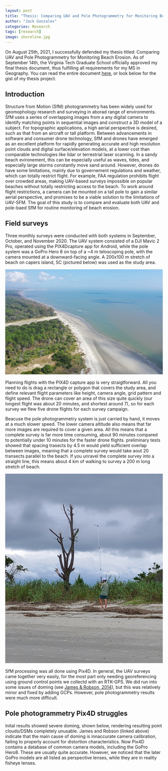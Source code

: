 ```yaml
---
layout: post
title: "Thesis: Comparing UAV and Pole Photogrammetry for Monitoring Beach Erosion"
author: "Jack Gonzales"
categories: Research
tags: [research]
image: shoreline.jpg
---
```


On August 25th, 2021, I successfully defended my thesis titled: Comparing UAV and Pole Photogrammetry for Monitoring Beach Erosion. As of September 14th, the Virginia Tech Graduate
School officially approved my final thesis document, thus fulfilling all requirements for my MS in Geography. You can read the entire document [here](https://vtechworks.lib.vt.edu/handle/10919/104997),
or look below for the gist of my thesis project.

## Introduction

Structure from Motion (SfM) photogrammetry has been widely used for geomophology research and surveying in aborad range of environments. SfM uses a series of overlapping images from a any digital camera to identify matching points in sequential images and construct a 3D model of a subject. For topographic applications, a high aerial perspective is desired, such as that from an aircraft or tall platform. Between advancements in software and consumer drone technology, SfM and drones have emerged as an excellent platform for rapidly generating accurate and high resolution point clouds and digital surface/elevation models, at a lower cost than comparable technologies like lidar or terrestrial laser scanning. In a sandy beach evironement, this can be especially useful as waves, tides, and especially large storms constantly move sand around. However, drones do have some limitations, mainly due to governement regulations and weather, which can totally restrict flight. For example, FAA regulation prohibits flight over crowded areas, making UAV-based surveys impossible on popular beaches without totally restricting access to the beach. To work around flight restrictions, a camera can be mounted on a tall pole to gain a similar aerial perspective, and promises to be a viable solution to the limitations of UAV-SFM. The goal of this study is to compare and evaluate both UAV and pole-baed SfM for routine monitoring of beach erosion. 

## Field surveys
Three monthly surveys were conducted with both systems in September, October, and November 2020. The UAV system consisted of a DJI Mavic 2 Pro, operated using the PIX4Dcapture app for Android, while the pole system was a GoPro Hero 8 on top of a ~4 m teloscoping pole, with the camera mounted at a downward-facing angle. A 200x100 m stretch of beach on capers island, SC (pictured below) was used as the study area.

![alt text](https://raw.githubusercontent.com/jackjgo/jackjgo.github.io/gh-pages/assets/img/front_beach.jpg "Capers Island front beach")

Planning flights with the PIX4D capture app is very straigtforward. All you need to do is drag a rectangle or polygon that covers the study area, and define relevant flight parameters like height, camera angle, grid pattern and flight speed. The drone can cover an area of this size quite quickly (our longest flight was about 20 minutes, and shortest around 7), so for each survey we flew five drone flights for each survey campaign.

Beacuse the pole photogrammetry system is just carried by hand, it moves  at a much slower speed. The lower camera altitude also means that far more images are required to cover a given area. All this means that a complete survey is far more time consuming, about 90 minutes compared to potentially under 10 minutes for the faster drone flights. preliminary tests showed that spacing trasects by 4.5 m would yield sufficient overlap between images, meaning that a complete survey would take aout 20 transects parallel to the beach. If you unravel the complete survey into a straight line, this means about 4 km of walking to survey a 200 m long stretch of beach.

![alt text](https://raw.githubusercontent.com/jackjgo/jackjgo.github.io/gh-pages/assets/img/pole_photogrammetry.jpg "Pole photogrammetry system in action")

SfM processing  was all done using Pix4D. In general, the UAV surveys came together very easily, for the most part only needing georeferencing using ground control points we collectd with an RTK-GPS. We did run into some issues of doming (see [James & Robson, 2014](https://doi.org/10.1002/esp.3609)), but this was relatively minor and fixed by adding GCPs. However, pole photogrammetry results were much more difficult.

## Pole photogrammetry Pix4D struggles
Inital results showed severe doming, shown below, rendering resulting point clouds/DSMs completely unusable. James and Robson (linked above) indicate that the main cause of doming is innaccurate camera calibration, failing to properly account for distortion characteristics. Now Pix4D contains a database of common camera models, including the GoPro Hero8. These are usually quite accurate. However, we noticed that the later GoPro models are all listed as perspective lenses, while they are in reality fisheye lenses. 
